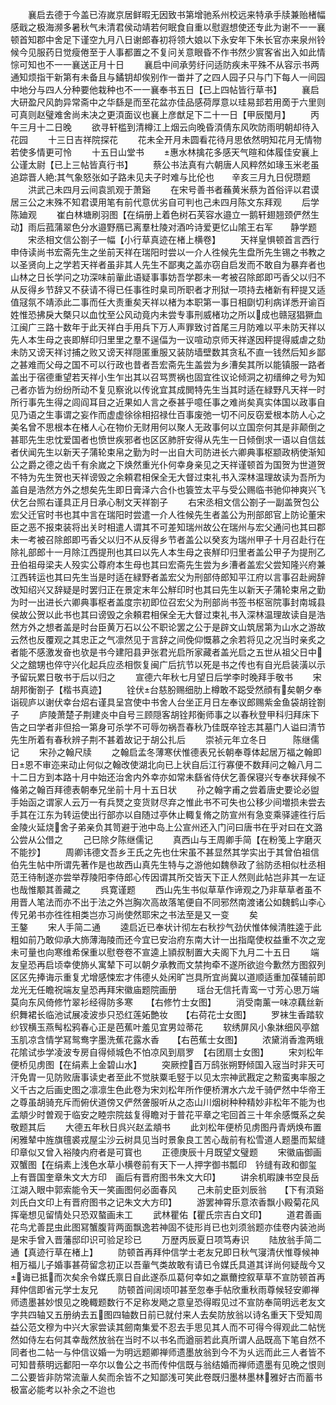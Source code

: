 <!-- { "loadSidebar": true } -->
　　襄启去德于今盖已洊嵗京居鲜暇无因致书第增驰系州校远来特承手牍兼贻楮幅感戢之极海濒多暑秋气未清君侯动靖若何眠食自重以慰遐想使还专此为谢不一一襄顿首知郡中舍足下谨空九月八日谢郎春初将领大娘以下永安年下朱长官亦来泉州铃候今见服药日觉瘦倦至于人事都置之不复问关意眼昏不作书然少賔客省出入如此情悰可知也不一一襄送正月十日
　　襄启中间承劳纡问适防疾未平殊不从容示书两通知烦指干新第有未备且与鐍钥却俟别作一畨并了之四人园子只与门下每人一间园中地分与四人分种要他栽种也不一一襄奉书五日【已上四帖皆行草书】
　　襄启大研盈尺风韵异常斋中之华繇是而至花盆亦佳品感荷厚意以珪易邽若用啇于六里则可真则赵璧难舍尚未决之更湏面议也襄上彦猷足下二十一日【甲辰閠月】
　　丙午三月十二日晚
　　欲寻轩槛到清樽江上烟云向晚昏湏倩东风吹防雨明朝却待入花园
　　十三日吉祥院探花
　　花未全开月未圆看花待月思依然明知花月无情物若使多情更可怜
　　十五日山堂书
　　惠水林擒花多感天气暄和体履佳安襄上公谨太尉【已上三帖皆真行书】
　　蔡公书法真有六朝唐人风粹然如瑑玉米老虽追踪晋人絶其气象怒张如子路未见夫子时难与比伦也　　辛亥三月九日倪瓒题
　　洪武己未四月云间袁凯观于萧谿
　　在宋号善书者蘓黄米蔡为首俗评以君谟居三公之末殊不知君谟用笔有前代意优劣自可判也己未四月陈文东拜观
　　后学陈廸观
　　崔白林塘刷羽图【在绢册上着色树石芙容水邉立一鹅轩翅翘颈俨然生动】雨后菰蒲翠色分水邉野鴈已离羣杜陵对酒吟诗爱更忆山隂王右军　　静学题
　　宋丞相文信公劄子一幅【小行草真迹在楮上横卷】
　　天祥皇惧顿首言西行申侍读尚书宏斋先生之坐前天祥在瑞阳时尝以一介人徃候先生盘所先生锡之书教之以圣贤向上之学若天祥者虽非其人先生不鄙夷之盖亦窃自启发而不敢自为暴弃者也山林之日长学问之功深味前軰此语疑事事妨吾学郡未一考被召除郎即丐香父以归不从反得乡节辞又不获请不得已任事徃时臬司所职者才刑狱一项持去楮新有秤提又适值冦氛不靖添此二事而任大责重矣天祥以楮为本职第一事日相劘切利病详悉开谕百姓惟恐拂戾大槩只以血忱至公风动竟内未尝专事刑威楮功之所以成也赣冦猖獗血江闽广三路十数年于此天祥白手用兵下万人声罪致讨首尾三月防难以平未防天祥以先人本生母之丧即觧印归里里之羣不逞偪为一议喧动京师天祥遂因秤提得威虐之劾未防又谤天祥讨捕之败又谤天祥隠匿重服又装防墙壁数其贪私不直一钱然后知乡鄙之甚难而父母之国不可以行政也昔者吾宏斋先生盖尝为乡漕矣其所以能镇服一路者盖出于宿德重望若天祥小生乍出其以召骂贾祸也固宜徃议论倾洞之初缙绅之号为知己者亦皆为纷纷所动不复见察讹以传讹宜其成閧特先生当其时适在緑野凡天祥一时所行事先生得之闾阎耳目之近果如人言之泰甚乎噫任事之难尚矣真实体国以政事自见乃语之生事谓之妄作而虚虚徐徐相招禄仕百事废弛一切不问反窃爱根本防人心之美名曾不思根本在楮人心在物价无财用何以聚人无政事何以立国奈何其是非颠倒之甚耶先生忠忱爱国者也愤世疾邪者也区区肺肝安得从先生一日倾倒求一语以自信兹者伏闻先生以新天子蒲轮束帛之勤为时一出自大司防进长六卿典事枢颛政柄使渐知公之爵之德之齿千有余嵗之下焕然重光仆何幸身亲见之天祥谨顿首为国贺为世道贺不特为先生贺也天祥谤毁之余頼君相保全无大督过束礼书入深林温理故读为吾所为盖自是浩然方外之想矣先生即日膏泽六合仆也簑笠太平与受公赐临书驰仰神爽兴飞伏乞台照右谨具正月日承心制文天祥劄子
　　右宋丞相文信公劄子一副盖贺包公宏父迁官时书也其中言在瑞阳时尝遣一介人徃候先生者盖公为刑部郎官上防论董宋臣之恶不报束装将出关时相遣人谓其不可差知瑞州故公在瑞州与宏父通问也其曰郡未一考被召除郎即丐香父以归不从反得乡节者盖公以癸亥为瑞州甲子十月召赴行在除礼部郎十一月除江西提刑也其曰以先人本生母之丧觧印归里者盖公甲子为提刑乙丑伯祖母梁夫人殁实公尊府本生母也其曰宏斋先生尝为乡漕者盖宏父尝知隆兴府兼江西转运也其曰先生当是时适在緑野者盖宏父为刑部侍郎知平江府以言事召赴阙辞改知绍兴又辞疑是时罢归正在景定末年公觧印时也其曰先生以新天子蒲轮束帛之勤为时一出进长六卿典事枢者盖度宗初即位召宏父为刑部尚书签书枢宻院事封南城县侯故公贺以此书也其曰谤毁之余頼君相保全无大督过束礼书入深林温理故读自是浩然方外之想者盖是时台臣黄万石以公不职论罢之公于是辟文山筑居第为山水之游故云然也反覆观之其忠正之气凛然见于言辞之间俛仰慨慕之余若将见之况当时亲炙之者能不感激发奋也欤是书今建阳县尹张君光启所家藏者盖光启之五世从祖父日中父之舘甥也倅守兴化起兵应丞相恢复闽广后抗节以死是书之传也有自光启装潢以示予留玩累日敬书于后以归之
　　宣德六年秋七月望日后学李时晚拜手敬书
　　宋胡邦衡劄子【楷书真迹】
　　铨伏台慈朌赐细肋上樽敢不跽受然顔有矣朝夕奉诣砚庐以谢伏幸台炤右谨具呈宫使中书舍人台坐正月日左奉议郎赐紫金鱼袋胡铨劄子
　　庐陵萧楚子荆建炎中自号三顾隠客胡铨邦衡师事之以春秋登甲科归拜床下告之曰学者非但拾一第身可杀学不可辱勿祸吾春秋乃佳既卒铨志其墓门人谥曰清节先生所着有春秋辨子荆不甚着故记于胡公扎后
　　崇祯元年立冬日　　　陈继儒记
　　宋孙之翰尺牍
　　之翰启孟冬薄寒伏惟德表兄长朝奉尊体起居万福之翰即日恩不审迩来动止何似之翰改使湖北向已上状自后江行寡便不数拜问之翰八月二十二日方到本路十月中始还治舍内外幸亦如常未繇省侍伏乞善保寝兴专奉状拜候不偹弟之翰百拜德表朝奉兄坐前十月十五日状
　　孙之翰字甫之尝着唐史要论必盥手始函之谓家人云万一有兵燹之变货财尽弃之惟此书不可失也公移少间増损未尝去手其在江东为转运使出行部亦以自随过亭休止輙复脩之防宣州有急变乘驿遽徃行后金陵火延烧舍子弟亲负其笥避于池中岛上公宣州还入门问曰唐书在乎对曰在文潞公尝从公借之
　　己巳除夕陈继儒记
　　真西山与王周卿手简【在粉笺上字磨灭不能抄】
　　周卿讳德文吾乡王氏之先也仕宋虽不甚显然其学实出于其曾伯祖信伯先生帖中所谓先著作是也故西山真先生特与之游他如魏叅政了翁防丞相似杜丞相范王待制遂亦尝举荐陵阳李侍郎心传因谓其所交皆天下正人然则此帖岂非其一左证也哉惟颙其善藏之
　　呉寛谨题
　　西山先生书似草草作谛观之乃非草草者虽不用晋人笔法而亦不出于法之外岂胸次高故落笔便自不同邪然南渡诸公如魏鹤山李心传兄弟书亦徃徃相类岂亦习尚使然耶宋之书法至是又一变
　　矣　　　　　　　　　王鏊
　　宋人手简二通
　　逵启近已奉状计彻左右秋抄气劲伏惟体候清胜逵于此粗如前乃敢仰承大斾薄海陵而还今宜已安治府东南大计一出指麾使权益重不次之宠未可量也向寒维希保重以慰卷卷不宣逵上頴叔制置大夫阁下九月二十五日
　　端友皇恐再启顷幸使斾乆寓辇下可以朝夕承教而文禁拘牵不遂所欲迨今歉然方图叙列区区先捧诲示重复尤增感悚宏才伟德乆处闲旷岂具所宜尚冀以道顺适重加葆辅前即龙光无任瞻祝端友皇恐再拜宋徽庙题院画册
　　瑶台无信托青鸾一寸芳心思万端莫向东风倚修竹翠衫经得防多寒　　【右修竹士女图】
　　消受南薰一味凉藕丝新织舞裙长临池试展凌波歩只恐红莲妬艶妆　　【右荷花士女图】
　　罗袜生香踏软纱钗横玉燕髩松鸦春心正是芭蕉叶羞见宜男竝蒂花
　　软绣屏风小象牀细风亭舘玉肌凉含情学冩鸳鸯字墨洗蕉花露水香　　【右芭蕉士女图】
　　浓黛消香澹两蛾花隂试歩学凌波专房自得倾城色不怕凉风到扇罗　【右团扇士女图】
　　宋刘松年便桥见虏图【在绢素上金碧山水】
　　突厥控百万鸱张朔野倾国入宼当时非天可汗免胄一见防败唐事读史者至此不觉肤粟毛竪于以见太宗神武戡定之勲蛮夷率服之义千古之后画史图之凛凛生色此卷为宋刘松年所作便桥渭水六龙千骑俨然中华帝王之尊虽胡骑充斥而俯伏道傍又俨然詟服听从之态山川烟树种种精妙非松年不能为也孟頫少时曽观于临安之睦宗院兹复得瞻对于普花平章之宅回首三十年余感慨系之矣敬题其后
　　大德五年秋日呉兴赵孟頫书
　　此刘松年便桥见虏图丹青炳焕布置闲雅辇中旌旗氊裘戎屋尘沙云树具见当时景象良工苦心哉前有松雪道人题墨而絜缝印章似又曾入裕陵内府者是可寳也
　　正德庚辰十月既望文璧题
　　宋徽庙御画双蟹图【在绢素上浅色水草小横卷前有天下一人押字御书瓢印　钤缝有政和御玺　上有晋国奎章朱文大方印　画后有晋府图书朱文大印】
　　讲余机暇諌书空艮岳江湖入眼中郭索能令天一笑画图何必面春风
　　己未前史臣刘辰翁　　【下有湏谿刘氏白文印上有晋府图书之记朱文大方印】
　　游罢神霄乐意浓香飘小殿菊花风挥毫想见留情处只恐双螯画未工
　　武林瞿佑【瞿氏宗吉白文印】
　　道君善画花鸟尤善昆虫此图冩蟹腹背两面飘逸若神固不徒形肖已也刘须翁题亦佳卷内装池尚是宋手曾入晋藩邸印识可验足珍已
　　万歴丙辰夏日项笃寿识
　　陆放翁手简二通【真迹行草在楮上】
　　防顿首再拜仲信学士老友兄即日秋气寖清伏惟尊候神相万福儿子婚事甚荷留念初正以吾軰气类故敢有请已令媒氏具道其详尚何疑哉今又诲已抵而次矣余令媒氏禀日自此遂忝瓜葛何幸如之羸薾控叙草草不宣防顿首再拜仲信即省元学士友兄
　　防顿首间阔顷叩甚至忽奉手帖欣重秋雨尊候轻安卿禅师遗墨甚妙恨见之晚輙题数行不足称发飏之意皇恐得暇见过不宣防奉简明远老友文字共四轴又五册纳去五图四轴数日前已就付来人去矣防放翁以诗名重天下受知周益公范文穆为中兴大家尝读其劒南集爱不忍去手思见其人而不可得今得观此二帖恍然如侍左右何其幸哉然放翁在当时不以书名而遒丽若此真所谓人品既高下笔自然不同者也二帖一与仲信议婚一为明远题卿禅师遗墨放翁到今不为乆远而此三人者皆不可知昔蔡明远鄱阳一卒尔以鲁公之书而传仲信既与翁结婚而禅师遗墨有见晩之恨则二公要皆非防常流軰人矣而余皆不之知鄙浅可笑此卷既归墨林墨林雅好古而蓄书极富必能考以补余之不迨也
